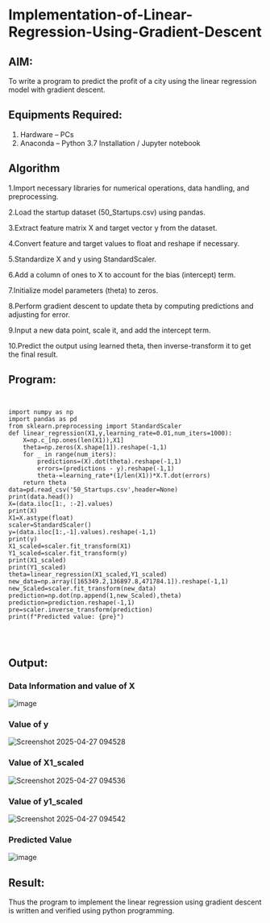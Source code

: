 # Implementation-of-Linear-Regression-Using-Gradient-Descent

## AIM:
To write a program to predict the profit of a city using the linear regression model with gradient descent.

## Equipments Required:
1. Hardware – PCs
2. Anaconda – Python 3.7 Installation / Jupyter notebook

## Algorithm
1.Import necessary libraries for numerical operations, data handling, and preprocessing.

2.Load the startup dataset (50_Startups.csv) using pandas.

3.Extract feature matrix X and target vector y from the dataset.

4.Convert feature and target values to float and reshape if necessary.

5.Standardize X and y using StandardScaler.

6.Add a column of ones to X to account for the bias (intercept) term.

7.Initialize model parameters (theta) to zeros.

8.Perform gradient descent to update theta by computing predictions and adjusting for error.

9.Input a new data point, scale it, and add the intercept term.

10.Predict the output using learned theta, then inverse-transform it to get the final result.
## Program:
```


import numpy as np
import pandas as pd
from sklearn.preprocessing import StandardScaler
def linear_regression(X1,y,learning_rate=0.01,num_iters=1000):
    X=np.c_[np.ones(len(X1)),X1]
    theta=np.zeros(X.shape[1]).reshape(-1,1)
    for _ in range(num_iters):
        predictions=(X).dot(theta).reshape(-1,1)
        errors=(predictions - y).reshape(-1,1)
        theta-=learning_rate*(1/len(X1))*X.T.dot(errors)
    return theta
data=pd.read_csv('50_Startups.csv',header=None)
print(data.head())
X=(data.iloc[1:, :-2].values)
print(X)
X1=X.astype(float)
scaler=StandardScaler()
y=(data.iloc[1:,-1].values).reshape(-1,1)
print(y)
X1_scaled=scaler.fit_transform(X1)
Y1_scaled=scaler.fit_transform(y)
print(X1_scaled)
print(Y1_scaled)
theta=linear_regression(X1_scaled,Y1_scaled)
new_data=np.array([165349.2,136897.8,471784.1]).reshape(-1,1)
new_Scaled=scaler.fit_transform(new_data)
prediction=np.dot(np.append(1,new_Scaled),theta)
prediction=prediction.reshape(-1,1)
pre=scaler.inverse_transform(prediction)
print(f"Predicted value: {pre}")




```

## Output:
### Data Information and value of X
![image](https://github.com/user-attachments/assets/49b326e4-bb9f-4d70-929c-535c4616d9b9)

### Value of y
![Screenshot 2025-04-27 094528](https://github.com/user-attachments/assets/056b2a63-e375-4e4d-b3ee-ba6ce72ae88a)
### Value of X1_scaled
![Screenshot 2025-04-27 094536](https://github.com/user-attachments/assets/64185da3-1e66-4755-bfef-84f72e636a51)
### Value of y1_scaled
![Screenshot 2025-04-27 094542](https://github.com/user-attachments/assets/5737ec51-4b34-4e87-8f82-6bc87b0e80b8)
### Predicted Value
![image](https://github.com/user-attachments/assets/1b6b8c70-274c-4dbc-bf04-ddc8bc682207)



## Result:
Thus the program to implement the linear regression using gradient descent is written and verified using python programming.
